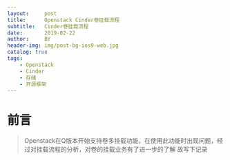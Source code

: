 ```yaml
---
layout:     post
title:      Openstack Cinder卷挂载流程
subtitle:   Cinder卷挂载流程 
date:       2019-02-22
author:     BY
header-img: img/post-bg-ios9-web.jpg
catalog: true
tags:
    - Openstack
    - Cinder
    - 存储
    - 开源框架
---
```

# 前言
>Openstack在Q版本开始支持卷多挂载功能，在使用此功能时出现问题，经过对挂载流程的分析，对卷的挂载业务有了进一步的了解
故写下记录

